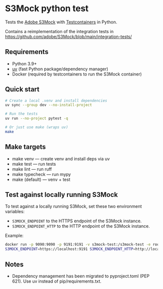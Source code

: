 # S3Mock python test

Tests the [Adobe S3Mock](https://github.com/adobe/S3Mock) with [Testcontainers](https://testcontainers.com/) in Python.

Contains a reimplementation of the integration tests in https://github.com/adobe/S3Mock/blob/main/integration-tests/

## Requirements
- Python 3.9+
- [uv](https://docs.astral.sh/uv/) (fast Python package/dependency manager)
- Docker (required by testcontainers to run the S3Mock container)

## Quick start

```bash
# Create a local .venv and install dependencies
uv sync --group dev --no-install-project

# Run the tests
uv run --no-project pytest -q

# Or just use make (wraps uv)
make
```

## Make targets
- make venv — create venv and install deps via uv
- make test — run tests
- make lint — run ruff
- make typecheck — run mypy
- make (default) — venv + test

## Test against locally running S3Mock
To test against a locally running S3Mock, set these two environment variables:
* `S3MOCK_ENDPOINT` to the HTTPS endpoint of the S3Mock instance.
* `S3MOCK_ENDPOINT_HTTP` to the HTTP endpoint of the S3Mock instance.

Example:
```bash
docker run -p 9090:9090 -p 9191:9191 -v s3mock-test:/s3mock-test -e root=/s3mock-test -e validKmsKeys="arn:aws:kms:us-east-1:1234567890:key/valid-test-key-id" -e initialBuckets="bucket-a, bucket-b" -e SPRING_PROFILES_ACTIVE=debug -t adobe/s3mock:4.9.0
S3MOCK_ENDPOINT=https://localhost:9191 S3MOCK_ENDPOINT_HTTP=http://localhost:9090 make
```

## Notes
- Dependency management has been migrated to pyproject.toml (PEP 621). Use uv instead of pip/requirements.txt.
